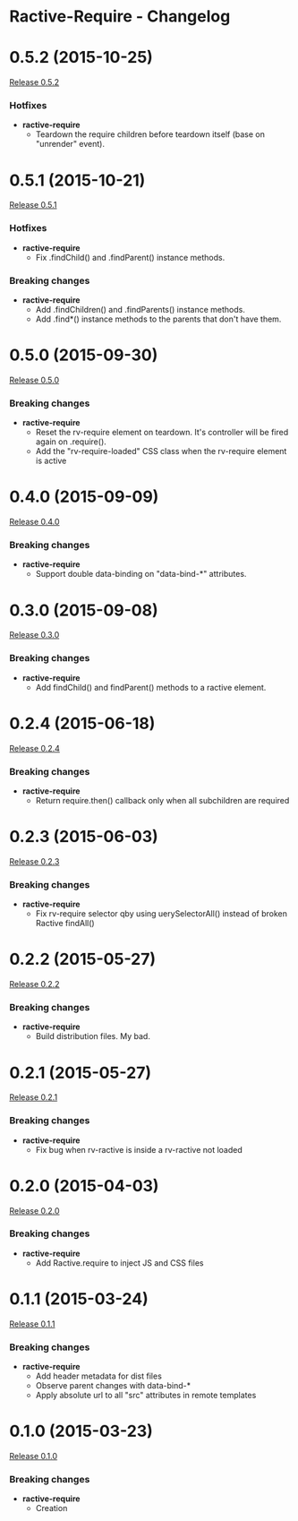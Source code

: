# Ractive-Require - Changelog

<a name="0.5.2"></a>
# 0.5.2 (2015-10-25)

[Release 0.5.2](https://github.com/CodeCorico/ractive-require/releases/tag/0.5.2)

### Hotfixes

- **ractive-require**
  - Teardown the require children before teardown itself (base on "unrender" event).

<a name="0.5.1"></a>
# 0.5.1 (2015-10-21)

[Release 0.5.1](https://github.com/CodeCorico/ractive-require/releases/tag/0.5.1)

### Hotfixes

- **ractive-require**
  - Fix .findChild() and .findParent() instance methods.

### Breaking changes

- **ractive-require**
  - Add .findChildren() and .findParents() instance methods.
  - Add .find*() instance methods to the parents that don't have them.

<a name="0.5.0"></a>
# 0.5.0 (2015-09-30)

[Release 0.5.0](https://github.com/CodeCorico/ractive-require/releases/tag/0.5.0)

### Breaking changes

- **ractive-require**
  - Reset the rv-require element on teardown. It's controller will be fired again on .require().
  - Add the "rv-require-loaded" CSS class when the rv-require element is active

<a name="0.4.0"></a>
# 0.4.0 (2015-09-09)

[Release 0.4.0](https://github.com/CodeCorico/ractive-require/releases/tag/0.4.0)

### Breaking changes

- **ractive-require**
  - Support double data-binding on "data-bind-*" attributes.

<a name="0.3.0"></a>
# 0.3.0 (2015-09-08)

[Release 0.3.0](https://github.com/CodeCorico/ractive-require/releases/tag/0.3.0)

### Breaking changes

- **ractive-require**
  - Add findChild() and findParent() methods to a ractive element.

<a name="0.2.4"></a>
# 0.2.4 (2015-06-18)

[Release 0.2.4](https://github.com/CodeCorico/ractive-require/releases/tag/0.2.4)

### Breaking changes

- **ractive-require**
  - Return require.then() callback only when all subchildren are required

<a name="0.2.3"></a>
# 0.2.3 (2015-06-03)

[Release 0.2.3](https://github.com/CodeCorico/ractive-require/releases/tag/0.2.3)

### Breaking changes

- **ractive-require**
  - Fix rv-require selector qby using uerySelectorAll() instead of broken Ractive findAll()

<a name="0.2.2"></a>
# 0.2.2 (2015-05-27)

[Release 0.2.2](https://github.com/CodeCorico/ractive-require/releases/tag/0.2.2)

### Breaking changes

- **ractive-require**
  - Build distribution files. My bad.

<a name="0.2.1"></a>
# 0.2.1 (2015-05-27)

[Release 0.2.1](https://github.com/CodeCorico/ractive-require/releases/tag/0.2.1)

### Breaking changes

- **ractive-require**
  - Fix bug when rv-ractive is inside a rv-ractive not loaded

<a name="0.2.0"></a>
# 0.2.0 (2015-04-03)

[Release 0.2.0](https://github.com/CodeCorico/ractive-require/releases/tag/0.2.0)

### Breaking changes

- **ractive-require**
  - Add Ractive.require to inject JS and CSS files

<a name="0.1.1"></a>
# 0.1.1 (2015-03-24)

[Release 0.1.1](https://github.com/CodeCorico/ractive-require/releases/tag/0.1.1)

### Breaking changes

- **ractive-require**
  - Add header metadata for dist files
  - Observe parent changes with data-bind-*
  - Apply absolute url to all "src" attributes in remote templates

<a name="0.1.0"></a>
# 0.1.0 (2015-03-23)

[Release 0.1.0](https://github.com/CodeCorico/ractive-require/releases/tag/0.1.0)

### Breaking changes

- **ractive-require**
  - Creation
